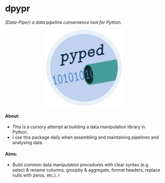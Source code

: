 # **dpypr**
*(Data-Piper) a data pipeline convenience tool for Python.*

<p align = "center">
  <img src = "logo/pyped_logo.png" alt = "image" width = "250" height = "250">
</p>

#### About:
- This is a cursory attempt at building a data manipulation library in Python.
- I use this package daily when assembling and maintaining pipelines and 
analysing data.

#### Aims:
- Build common data manipulation procedures with clear syntax (e.g. select & 
rename columns, groupby & aggregate, format headers, replace nulls with zeros, 
etc.).
r